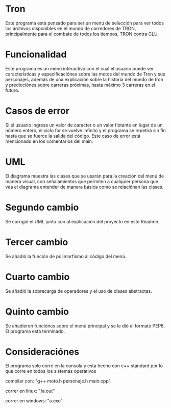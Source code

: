 # Tron
Este programa está pensado para ser un menú de selección para ver todos los archivos disponibles en el mundo de corredores de TRON, principalmente para el combate de todos los tiempos, TRON contra CLU.

# Funcionalidad
Este programa es un menú interactivo con el cual el usuario puede ver caracteristicas y especificaciónes sobre las motos del mundo de Tron y sus personajes, además de una explicación sobre la historia del mundo de tron y predicciónes sobre carreras próximas, hasta máximo 3 carreras en el futuro.

# Casos de error
Si el usuario ingresa un valor de caracter o un valor flotante en lugar de un número entero, el ciclo for se vuelve infinito y el programa se repetirá sin fin hasta que se fuerce la salida del código. Este caso de error está mencionado en los comentarios del main.

# UML
El diagrama muestra las clases que se usarán para la creación del menú de manera visual, con señalamientos que permiten a cualquier persona que vea el diagrama entender de manera básica como se relaciónan las clases.


# Segundo cambio
Se corrigió el UML junto con al explicación del proyecto en este Readme.

# Tercer cambio
Se añadió la función de polimorfismo al código del menú.

# Cuarto cambio
Se añadió la sobrecarga de operadores y el uso de clases abstractas.

# Quinto cambio
Se añadieron funciónes sobre el menú principal y se le dió el formato PEP8. El programa está terminado.

# Consideraciónes
El programa solo corre en la consola y esta hecho con c++ standard por lo que corre en todos los sistemas operativos

compilar con: "g++ moto.h personaje.h main.cpp"

correr en linux: "/a.out"

correr en windows: "a.exe"

